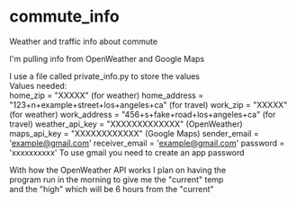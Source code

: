 # commute_info
Weather and traffic info about commute

I'm pulling info from OpenWeather and Google Maps

I use a file called private_info.py to store the values  
Values needed:  
    home_zip = "XXXXX" (for weather)
    home_address = "123+n+example+street+los+angeles+ca" (for travel)
    work_zip = "XXXXX" (for weather)
    work_address = "456+s+fake+road+los+angeles+ca" (for travel)
    weather_api_key = "XXXXXXXXXXXXX" (OpenWeather)
    maps_api_key = "XXXXXXXXXXXX" (Google Maps)
    sender_email = 'example@gmail.com'
    receiver_email = 'example@gmail.com'
    password = 'xxxxxxxxxx'
To use gmail you need to create an app password

With how the OpenWeather API works I plan on having the  
program run in the morning to give me the "current" temp  
and the "high" which will be 6 hours from the "current"